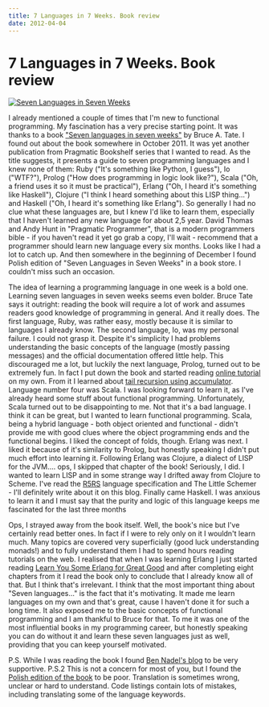 ```yaml
---
title: 7 Languages in 7 Weeks. Book review
date: 2012-04-04
---
```


7 Languages in 7 Weeks. Book review
===================================

[![](images/7lin7w-250x300.jpg "Seven Languages in Seven Weeks")](images/7lin7w.jpg)

I already mentioned a couple of times that I'm new to functional programming. My
fascination has a very precise starting point. It was thanks to a book ["Seven
languages in seven
weeks"](http://pragprog.com/book/btlang/seven-languages-in-seven-weeks) by Bruce
A. Tate. I found out about the book somewhere in October 2011. It was yet
another publication from Pragmatic Bookshelf series that I wanted to read. As
the title suggests, it presents a guide to seven programming languages and I
knew none of them: Ruby ("It's something like Python, I guess"), Io ("WTF?"),
Prolog ("How does programming in logic look like?"), Scala ("Oh, a friend uses
it so it must be practical"), Erlang ("Oh, I heard it's something like
Haskell"), Clojure ("I think I heard something about this LISP thing...") and
Haskell ("Oh, I heard it's something like Erlang"). So generally I had no clue
what these languages are, but I knew I'd like to learn them, especially that I
haven't learned any new language for about 2,5 year. David Thomas and Andy Hunt
in "Pragmatic Programmer", that is a modern programmers bible - if you haven't
read it yet go grab a copy, I'll wait - recommend that a programmer should learn
new language every six months. Looks like I had a lot to catch up. And then
somewhere in the beginning of December I found Polish edition of "Seven
Languages in Seven Weeks" in a book store. I couldn't miss such an occasion.

The idea of learning a programming language in one week is a bold one. Learning
seven languages in seven weeks seems even bolder. Bruce Tate says it outright:
reading the book will require a lot of work and assumes readers good knowledge
of programming in general. And it really does. The first language, Ruby, was
rather easy, mostly because it is similar to languages I already know. The
second language, Io, was my personal failure. I could not grasp it. Despite it's
simplicity I had problems understanding the basic concepts of the language
(mostly passing messages) and the official documentation offered little
help. This discouraged me a lot, but luckily the next language, Prolog, turned
out to be extremely fun. In fact I put down the book and started reading [online
tutorial](http://www.csupomona.edu/~jrfisher/www/prolog_tutorial/contents.html)
on my own. From it I learned about [tail recursion using
accumulator](2012-03-22-recursion-is-good/).  Language number four was Scala. I
was looking forward to learn it, as I've already heard some stuff about
functional programming. Unfortunately, Scala turned out to be disappointing to
me. Not that it's a bad language. I think it can be great, but I wanted to learn
functional programming. Scala, being a hybrid language - both object oriented
and functional - didn't provide me with good clues where the object programming
ends and the functional begins. I liked the concept of folds, though. Erlang was
next. I liked it because of it's similarity to Prolog, but honestly speaking I
didn't put much effort into learning it. Following Erlang was Clojure, a dialect
of LISP for the JVM.... ops, I skipped that chapter of the book! Seriously, I
did. I wanted to learn LISP and in some strange way I drifted away from Clojure
to Scheme. I've read the
[R5RS](http://www.schemers.org/Documents/Standards/R5RS/) language specification
and The Little Schemer - I'll definitely write about it on this blog. Finally
came Haskell. I was anxious to learn it and I must say that the purity and logic
of this language keeps me fascinated for the last three months

Ops, I strayed away from the book itself. Well, the book's nice but I've
certainly read better ones. In fact if I were to rely only on it I wouldn't
learn much. Many topics are covered very superficially (good luck understanding
monads!) and to fully understand them I had to spend hours reading tutorials on
the web. I realised that when I was learning Erlang I just started reading
[Learn You Some Erlang for Great Good](http://learnyousomeerlang.com/content)
and after completing eight chapters from it I read the book only to conclude
that I already know all of that. But I think that's irrelevant. I think that the
most important thing about "Seven languages..." is the fact that it's
motivating. It made me learn languages on my own and that's great, cause I
haven't done it for such a long time. It also exposed me to the basic concepts
of functional programming and I am thankful to Bruce for that. To me it was one
of the most influential books in my programming career, but honestly speaking
you can do without it and learn these seven languages just as well, providing
that you can keep yourself motivated.

P.S. While I was reading the book I found [Ben Nadel's
blog](http://www.bennadel.com/blog/2109-Seven-Languages-In-Seven-Weeks-By-Bruce-Tate-What-An-Adventure.htm)
to be very supportive. P.S.2 This is not a concern for most of you, but I found
the [Polish edition of the
book](http://helion.pl/ksiazki/siedem-jezykow-w-siedem-tygodni-praktyczny-przewodnik-nauki-jezykow-programowania-bruce-a-tate,7je7ty.htm)
to be poor. Translation is sometimes wrong, unclear or hard to understand. Code
listings contain lots of mistakes, including translating some of the language
keywords.

